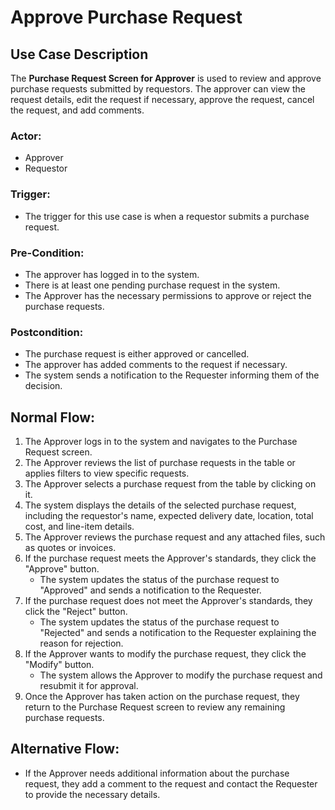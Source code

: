 # Approve Purchase Request

## Use Case Description

The **Purchase Request Screen for Approver** is used to review and approve purchase requests submitted by requestors. The approver can view the request details, edit the request if necessary, approve the request, cancel the request, and add comments.

### Actor:
- Approver
- Requestor

### Trigger:
- The trigger for this use case is when a requestor submits a purchase request.

### Pre-Condition:
- The approver has logged in to the system.
- There is at least one pending purchase request in the system.
- The Approver has the necessary permissions to approve or reject the purchase requests.

### Postcondition:
- The purchase request is either approved or cancelled.
- The approver has added comments to the request if necessary.
- The system sends a notification to the Requester informing them of the decision.

## Normal Flow:

1. The Approver logs in to the system and navigates to the Purchase Request screen.
2. The Approver reviews the list of purchase requests in the table or applies filters to view specific requests.
3. The Approver selects a purchase request from the table by clicking on it.
4. The system displays the details of the selected purchase request, including the requestor's name, expected delivery date, location, total cost, and line-item details.
5. The Approver reviews the purchase request and any attached files, such as quotes or invoices.
6. If the purchase request meets the Approver's standards, they click the "Approve" button.
   - The system updates the status of the purchase request to "Approved" and sends a notification to the Requester.
7. If the purchase request does not meet the Approver's standards, they click the "Reject" button.
   - The system updates the status of the purchase request to "Rejected" and sends a notification to the Requester explaining the reason for rejection.
8. If the Approver wants to modify the purchase request, they click the "Modify" button.
   - The system allows the Approver to modify the purchase request and resubmit it for approval.
9. Once the Approver has taken action on the purchase request, they return to the Purchase Request screen to review any remaining purchase requests.

## Alternative Flow:

- If the Approver needs additional information about the purchase request, they add a comment to the request and contact the Requester to provide the necessary details.

